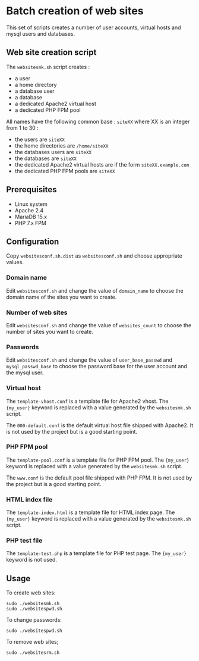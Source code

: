 # Batch creation of web sites

This set of scripts creates a number of user accounts, virtual hosts and mysql users and databases.

## Web site creation script

The `websitesmk.sh` script creates :

- a user
- a home directory
- a database user
- a database
- a dedicated Apache2 virtual host
- a dedicated PHP FPM pool

All names have the following common base : `siteXX` where XX is an integer from 1 to 30 :

- the users are `siteXX`
- the home directories are `/home/siteXX`
- the databases users are `siteXX`
- the databases are `siteXX`
- the dedicated Apache2 virtual hosts are if the form `siteXX.example.com`
- the dedicated PHP FPM pools are `siteXX`

## Prerequisites

- Linux system
- Apache 2.4
- MariaDB 15.x
- PHP 7.x FPM

## Configuration

Copy `websitesconf.sh.dist` as `websitesconf.sh` and choose appropriate values.

### Domain name

Edit `websitesconf.sh` and change the value of `domain_name` to choose the domain name of the sites you want to create.

### Number of web sites

Edit `websitesconf.sh` and change the value of `websites_count` to choose the number of sites you want to create.

### Passwords

Edit `websitesconf.sh` and change the value of `user_base_passwd` and `mysql_passwd_base` to choose the password base for the user account and the mysql user.

### Virtual host

The `template-vhost.conf` is a template file for Apache2 vhost.
The `{my_user}` keyword is replaced with a value generated by the `websitesmk.sh` script.

The `000-default.conf` is the default virtual host file shipped with Apache2.
It is not used by the project but is a good starting point.

### PHP FPM pool

The `template-pool.conf` is a template file for PHP FPM pool.
The `{my_user}` keyword is replaced with a value generated by the `websitesmk.sh` script.

The `www.conf` is the default pool file shipped with PHP FPM.
It is not used by the project but is a good starting point.

### HTML index file

The `template-index.html` is a template file for HTML index page.
The `{my_user}` keyword is replaced with a value generated by the `websitesmk.sh` script.

### PHP test file

The `template-test.php` is a template file for PHP test page.
The `{my_user}` keyword is not used.

## Usage

To create web sites:

	sudo ./websitesmk.sh
	sudo ./websitespwd.sh

To change passwords:

	sudo ./websitespwd.sh

To remove web sites;

	sudo ./websitesrm.sh

